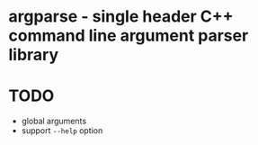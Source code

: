 # argparse - single header C++ command line argument parser library
# TODO
* global arguments
* support `--help` option
